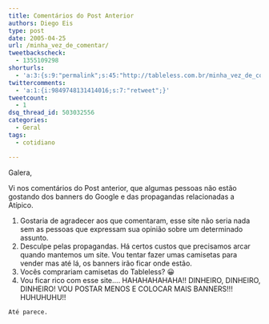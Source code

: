 ```yaml
---
title: Comentários do Post Anterior
authors: Diego Eis
type: post
date: 2005-04-25
url: /minha_vez_de_comentar/
tweetbackscheck:
  - 1355109298
shorturls:
  - 'a:3:{s:9:"permalink";s:45:"http://tableless.com.br/minha_vez_de_comentar";s:7:"tinyurl";s:26:"http://tinyurl.com/3c5ngku";s:4:"isgd";s:19:"http://is.gd/mvEi5t";}'
twittercomments:
  - 'a:1:{i:9849748131414016;s:7:"retweet";}'
tweetcount:
  - 1
dsq_thread_id: 503032556
categories:
  - Geral
tags:
  - cotidiano

---
```

Galera,
              
Vi nos comentários do Post anterior, que algumas pessoas não estão gostando dos banners do Google e das propagandas relacionadas a Atípico. 

  1. Gostaria de agradecer aos que comentaram, esse site não seria nada sem as pessoas que expressam sua opinião sobre um determinado assunto.
  2. Desculpe pelas propagandas. Há certos custos que precisamos arcar quando mantemos um site. Vou tentar fazer umas camisetas para vender mas até lá, os banners irão ficar onde estão.
  3. Vocês comprariam camisetas do Tableless? 😀
  4. Vou ficar rico com esse site&#8230;. HAHAHAHAHAHA!! DINHEIRO, DINHEIRO, DINHEIRO! VOU POSTAR MENOS E COLOCAR MAIS BANNERS!!! HUHUHUHU!!
              
    Até parece.
